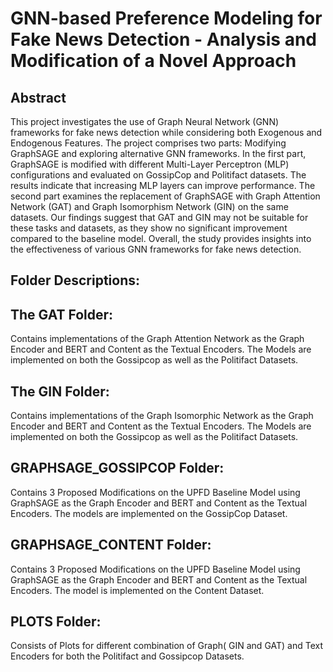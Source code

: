 # GNN-based Preference Modeling for Fake News Detection - Analysis and Modification of a Novel Approach

## Abstract

This project investigates the use of Graph Neural Network (GNN) frameworks for fake news detection while considering both Exogenous and Endogenous Features. The project comprises two parts: Modifying GraphSAGE and exploring alternative GNN frameworks. In the first part, GraphSAGE is modified with different Multi-Layer Perceptron (MLP) configurations and evaluated on GossipCop and Politifact datasets. The results indicate that increasing MLP layers can improve performance. The second part examines the replacement of GraphSAGE with Graph Attention Network (GAT) and Graph Isomorphism Network (GIN) on the same datasets. Our findings suggest that GAT and GIN may not be suitable for these tasks and datasets, as they show no significant improvement compared to the baseline model. Overall, the study provides insights into the effectiveness of various GNN frameworks for fake news detection.

## Folder Descriptions: 

## The GAT Folder:
Contains implementations of the Graph Attention Network as the Graph Encoder and BERT and Content as the Textual Encoders. The Models are implemented on both the Gossipcop as well as the Politifact Datasets. 

## The GIN Folder:
Contains implementations of the Graph Isomorphic Network as the Graph Encoder and BERT and Content as the Textual Encoders. The Models are implemented on both the Gossipcop as well as the Politifact Datasets. 

## GRAPHSAGE_GOSSIPCOP Folder: 
Contains 3 Proposed Modifications on the UPFD Baseline Model using GraphSAGE as the Graph Encoder and BERT and Content as the Textual Encoders. The models are implemented on the GossipCop Dataset. 

## GRAPHSAGE_CONTENT Folder: 
Contains 3 Proposed Modifications on the UPFD Baseline Model using GraphSAGE as the Graph Encoder and BERT and Content as the Textual Encoders. The model is implemented on the Content Dataset. 

## PLOTS Folder: 
Consists of Plots for different combination of Graph( GIN and GAT) and Text Encoders for both the Politifact and Gossipcop Datasets.

